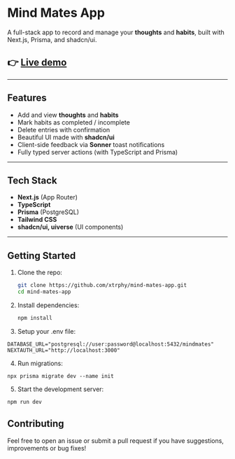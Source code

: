 # Mind Mates App

A full-stack app to record and manage your **thoughts** and **habits**, built with Next.js, Prisma, and shadcn/ui.

## 👉 [Live demo](https://mind-mates-app.vercel.app/)

---

## Features

- Add and view **thoughts** and **habits**
- Mark habits as completed / incomplete
- Delete entries with confirmation
- Beautiful UI made with **shadcn/ui**
- Client-side feedback via **Sonner** toast notifications
- Fully typed server actions (with TypeScript and Prisma)

---

## Tech Stack

- **Next.js** (App Router)
- **TypeScript**
- **Prisma** (PostgreSQL)
- **Tailwind CSS**
- **shadcn/ui, uiverse** (UI components)

---

## Getting Started

1. Clone the repo:
   ```bash
   git clone https://github.com/xtrphy/mind-mates-app.git
   cd mind-mates-app
   ```

2. Install dependencies:
      ```bash
      npm install
      ```
      
3. Setup your .env file:
```env
DATABASE_URL="postgresql://user:password@localhost:5432/mindmates"
NEXTAUTH_URL="http://localhost:3000"
```

4. Run migrations:
```basg
npx prisma migrate dev --name init
```

5. Start the development server:
```bash
npm run dev
```

## Contributing

Feel free to open an issue or submit a pull request if you have suggestions, improvements or bug fixes!
